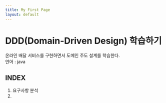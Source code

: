 ```yaml
---
title: My First Page
layout: default
---
```

# DDD(Domain-Driven Design) 학습하기

온라인 배달 서비스를 구현하면서 도메인 주도 설계를 학습한다.  
언어 : java  

## INDEX
1. 요구사항 분석  
2. 
